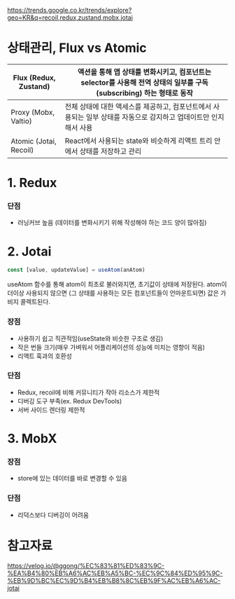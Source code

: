 https://trends.google.co.kr/trends/explore?geo=KR&q=recoil,redux,zustand,mobx,jotai

# 상태관리, Flux vs Atomic
|Flux (Redux, Zustand)|액션을 통해 앱 상태를 변화시키고, 컴포넌트는 selector를 사용해 전역 상태의 일부를 구독(subscribing) 하는 형태로 동작|
|---|---|
|Proxy (Mobx, Valtio)|전체 상태에 대한 액세스를 제공하고, 컴포넌트에서 사용되는 일부 상태를 자동으로 감지하고 업데이트만 인지해서 사용|
Atomic (Jotai, Recoil)|React에서 사용되는 state와 비슷하게 리액트 트리 안에서 상태를 저장하고 관리|


# 1. Redux
### 단점
- 러닝커브 높음 (데이터를 변화시키기 위해 작성해야 하는 코드 양이 많아짐)

# 2. Jotai
```js
const [value, updateValue] = useAtom(anAtom)
```

useAtom 함수를 통해 atom이 최초로 불러와지면, 초기값이 상태에 저장된다. atom이 더이상 사용되지 않으면 (그 상태를 사용하는 모든 컴포넌트들이 언마운트되면) 값은 가비지 콜렉트된다.

### 장점
- 사용하기 쉽고 직관적임(useState와 비슷한 구조로 생김)
- 작은 번들 크기(매우 가벼워서 어플리케이션의 성능에 미치는 영향이 적음)
- 리액트 훅과의 호환성

### 단점
- Redux, recoil에 비해 커뮤니티가 작아 리소스가 제한적
- 디버깅 도구 부족(ex. Redux DevTools)
- 서버 사이드 렌더링 제한적

# 3. MobX
### 장점
- store에 있는 데이터를 바로 변경할 수 있음

### 단점
- 리덕스보다 디버깅이 어려움

# 참고자료
https://velog.io/@ggong/%EC%83%81%ED%83%9C-%EA%B4%80%EB%A6%AC%EB%A5%BC-%EC%9C%84%ED%95%9C-%EB%9D%BC%EC%9D%B4%EB%B8%8C%EB%9F%AC%EB%A6%AC-jotai
